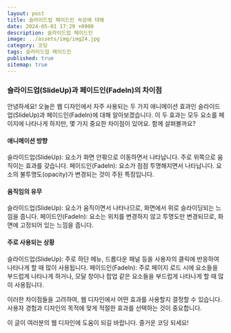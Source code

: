 ```yaml
---
layout: post
title: 슬라이드업 페이드인 속성에 대해
date: 2024-05-01 17:29 +0900
description: 슬라이드업 페이드인
image: ../assets/img/img24.jpg
category: 코딩
tags: 슬라이드업 페이드인
published: true
sitemap: true
---
```


### 슬라이드업(SlideUp)과 페이드인(FadeIn)의 차이점

안녕하세요! 오늘은 웹 디자인에서 자주 사용되는 두 가지 애니메이션 효과인 슬라이드업(SlideUp)과 페이드인(FadeIn)에 대해 알아보겠습니다. 이 두 효과는 모두 요소를 페이지에 나타나게 하지만, 몇 가지 중요한 차이점이 있어요. 함께 살펴볼까요?


#### 애니메이션 방향

슬라이드업(SlideUp): 요소가 화면 안팎으로 이동하면서 나타납니다. 주로 위쪽으로 움직이는 효과를 갖습니다.
페이드인(FadeIn): 요소가 점점 투명해지면서 나타납니다. 요소의 불투명도(opacity)가 변경되는 것이 주된 특징입니다.


#### 움직임의 유무

슬라이드업(SlideUp): 요소가 움직이면서 나타나므로, 화면에서 위로 슬라이딩되는 느낌을 줍니다.
페이드인(FadeIn): 요소는 위치를 변경하지 않고 투명도만 변경되므로, 화면에 고정되어 있는 느낌을 줍니다.


#### 주로 사용되는 상황

슬라이드업(SlideUp): 주로 하단 메뉴, 드롭다운 패널 등을 사용자의 클릭에 반응하여 나타나게 할 때 많이 사용됩니다.
페이드인(FadeIn): 주로 페이지 로드 시에 요소들을 부드럽게 나타나게 하거나, 모달 창이나 팝업 같은 요소들을 부드럽게 나타나게 할 때 많이 사용됩니다.

이러한 차이점들을 고려하여, 웹 디자인에서 어떤 효과를 사용할지 결정할 수 있습니다. 사용자 경험과 디자인의 목적에 맞게 적절한 효과를 선택하는 것이 중요합니다.

이 글이 여러분의 웹 디자인에 도움이 되길 바랍니다. 즐거운 코딩 되세요!
